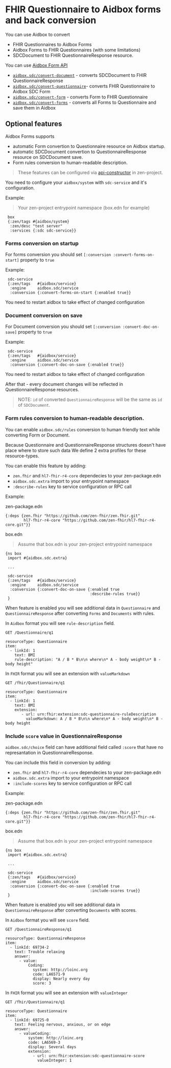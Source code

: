 # FHIR Questionnaire to Aidbox forms and back conversion

You can use Aidbox to convert

* FHIR Questionnaires to Aidbox Forms
* Aidbox Forms to FHIR Questionnaires (with some limitations)
* SDCDocument to FHIR QuestionnaireResponse resource.

You can use [Aidbox Form API](../../../deprecated/deprecated/forms/form-api-docs-deprecated.md)

* [`aidbox.sdc/convert-document`](../../../deprecated/deprecated/forms/form-api-docs-deprecated.md#convert-document) - converts SDCDocument to FHIR QuestionnaireResponse
* [`aidbox.sdc/convert-questionnaire`](../../../deprecated/deprecated/forms/form-api-docs-deprecated.md#convert-questionnaire)- converts FHIR Questionnaire to Aidbox SDC Form
* [`aidbox.sdc/convert-form`](../../../deprecated/deprecated/forms/form-api-docs-deprecated.md#convert-form) - converts Form to FHIR Questionnaire
* [`aidbox.sdc/convert-forms`](../../../deprecated/deprecated/forms/form-api-docs-deprecated.md#convert-forms) - converts all Forms to Questionnaire and save them in Aidbox

## Optional features

Aidbox Forms supports

* automatic Form convertion to Questionnaire resource on Aidbox startup.
* automatic SDCDocument convertion to QuestionnaireResponse resource on SDCDocument save.
* Form rules conversion to human-readable description.

> These features can be configured via [api-constructor](../../../deprecated/deprecated/zen-related/api-constructor-docs-beta.md) in zen-project.

You need to configure your `aidbox/system` with `sdc-service` and it's configuration.

Example:

> Your zen-project entrypoint namespace (box.edn for example)

```
 box
 {:zen/tags #{aidbox/system}
  :zen/desc "test server"
  :services {:sdc sdc-service}}
```

### Forms conversion on startup

For forms conversion you should set `[:conversion :convert-forms-on-start]` property to `true`

Example:

```
 sdc-service
 {:zen/tags   #{aidbox/service}
  :engine     aidbox.sdc/service
  :conversion {:convert-forms-on-start {:enabled true}}
```

You need to restart aidbox to take effect of changed configuration

### Document conversion on save

For Document conversion you should set `[:conversion :convert-doc-on-save]` property to `true`

Example:

```
 sdc-service
 {:zen/tags   #{aidbox/service}
  :engine     aidbox.sdc/service
  :conversion {:convert-doc-on-save {:enabled true}}
```

You need to restart aidbox to take effect of changed configuration

After that - every document changes will be reflected in QuestionnaireResponse resources.

> NOTE: `id` of converted `QuestionnaireResponse` will be the same as `id` of `SDCDocument`.

### Form rules conversion to human-readable description.

You can enable `aidbox.sdc/rules` conversion to human friendly text while converting Form or Document.

Because Questionnaire and QuestionnaireResponse structures doesn't have place where to store such data We define 2 extra profiles for these resource-types.

You can enable this feature by adding:

* `zen.fhir` and `hl7-fhir-r4-core` dependecies to your zen-package.edn
* `aidbox.sdc.extra` import to your entrypoint namespace
* `:describe-rules` key to service configuration or RPC call

Example:

zen-package.edn

```
{:deps {zen.fhir "https://github.com/zen-fhir/zen.fhir.git"
        hl7-fhir-r4-core "https://github.com/zen-fhir/hl7-fhir-r4-core.git"}}
```

box.edn

> Assume that box.edn is your zen-project entrypoint namespace

```
{ns box
 import #{aidbox.sdc.extra}

 ...

 sdc-service
 {:zen/tags   #{aidbox/service}
  :engine     aidbox.sdc/service
  :conversion {:convert-doc-on-save {:enabled true
                                     :describe-rules true}}
 }
```

When feature is enabled you will see additional data in `Questionnaire` and `QuestionnaireResponse` after converting `Forms` and `Documents` with rules.

In `Aidbox` format you will see `rule-description` field.

```
GET /Questionnaire/q1

resourceType: Questionnaire
item:
  - linkId: 1
    text: BMI
    rule-description: "A / B * B\n\n where\n* A - body weight\n* B - body height"
```

In `FHIR` format you will see an extension with `valueMarkdown`

```
GET /fhir/Questionnaire/q1

resourceType: Questionnaire
item:
  - linkId: 1
    text: BMI
    extension:
       - url: urn:fhir:extension:sdc-questionnaire-ruleDescription
         valueMarkdown: A / B * B\n\n where\n* A - body weight\n* B - body height
```

### Include `score` value in QuestionnaireResponse

`aidbox.sdc/choice` field can have additional field called `:score` that have no represantation in QuestionnaireResponse.

You can include this field in conversion by adding:

* `zen.fhir` and `hl7-fhir-r4-core` dependecies to your zen-package.edn
* `aidbox.sdc.extra` import to your entrypoint namespace
* `:include-scores` key to service configuration or RPC call

Example:

zen-package.edn

```
{:deps {zen.fhir "https://github.com/zen-fhir/zen.fhir.git"
        hl7-fhir-r4-core "https://github.com/zen-fhir/hl7-fhir-r4-core.git"}}
```

box.edn

> Assume that box.edn is your zen-project entrypoint namespace

```
{ns box
 import #{aidbox.sdc.extra}

 ...

 sdc-service
 {:zen/tags   #{aidbox/service}
  :engine     aidbox.sdc/service
  :conversion {:convert-doc-on-save {:enabled true
                                     :include-scores true}}
 }
```

When feature is enabled you will see additional data in `QuestionnaireResponse` after converting `Documents` with scores.

In `Aidbox` format you will see `score` field.

```
GET /QuestionnaireResponse/q1

resourceType: QuestionnaireResponse
item:
  - linkId: 69734-2
   	text: Trouble relaxing
    answer:
      - value:
          Coding:
            system: http://loinc.org
            code: LA6571-9
            display: Nearly every day
            score: 3
```

In `FHIR` format you will see an extension with `valueInteger`

```
GET /fhir/Questionnaire/q1

resourceType: Questionnaire
item:
  - linkId: 69725-0
    text: Feeling nervous, anxious, or on edge
    answer:
      - valueCoding:
          system: http://loinc.org
          code: LA6569-3
          display: Several days
          extension:
            - url: urn:fhir:extension:sdc-questionnaire-score
              valueInteger: 1
```
